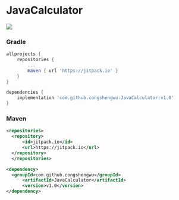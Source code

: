 # JavaCalculator
[![](https://jitpack.io/v/congshengwu/JavaCalculator.svg)](https://jitpack.io/#congshengwu/JavaCalculator)  
### Gradle
```gradle
allprojects {
    repositories {
        ...
        maven { url 'https://jitpack.io' }
    }
}
```
```gradle
dependencies {
    implementation 'com.github.congshengwu:JavaCalculator:v1.0'
}
```
### Maven
  ```xml
<repositories>
    <repository>
        <id>jitpack.io</id>
        <url>https://jitpack.io</url>
    </repository>
    </repositories>
```
  ```xml
<dependency>
    <groupId>com.github.congshengwu</groupId>
        <artifactId>JavaCalculator</artifactId>
        <version>v1.0</version>
</dependency>
